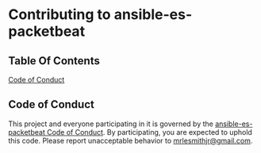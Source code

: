 # Contributing to ansible-es-packetbeat

## Table Of Contents

[Code of Conduct](#code-of-conduct)

## Code of Conduct

This project and everyone participating in it is governed by the [ansible-es-packetbeat Code of Conduct](CODE_OF_CONDUCT.md). By participating, you are expected to uphold this code. Please report unacceptable behavior to [mrlesmithjr@gmail.com](mailto:mrlesmithjr@gmail.com).
